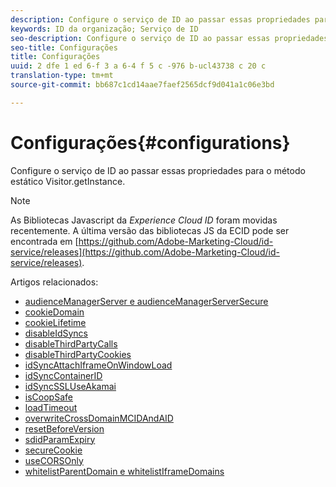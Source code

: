 ```yaml
---
description: Configure o serviço de ID ao passar essas propriedades para o método estático Visitor.getInstance.
keywords: ID da organização; Serviço de ID
seo-description: Configure o serviço de ID ao passar essas propriedades para o método estático Visitor.getInstance.
seo-title: Configurações
title: Configurações
uuid: 2 dfe 1 ed 6-f 3 a 6-4 f 5 c -976 b-ucl43738 c 20 c
translation-type: tm+mt
source-git-commit: bb687c1cd14aae7faef2565dcf9d041a1c06e3bd

---
```



# Configurações{#configurations}

Configure o serviço de ID ao passar essas propriedades para o método estático Visitor.getInstance.

>[!NOTE]
>
>As Bibliotecas Javascript da *Experience Cloud ID* foram movidas recentemente. A última versão das bibliotecas JS da ECID pode ser encontrada em [https://github.com/Adobe-Marketing-Cloud/id-service/releases](https://github.com/Adobe-Marketing-Cloud/id-service/releases).

Artigos relacionados:

+ [audienceManagerServer e audienceManagerServerSecure](mcvid-subdomain-config.md)
+ [cookieDomain](mcvid-cookiedomain.md)
+ [cookieLifetime](mcvid-cookielifetime.md)
+ [disableIdSyncs](mcvid-disableidsync.md)
+ [disableThirdPartyCalls](mcvid-disablethirdpartycalls.md)
+ [disableThirdPartyCookies](mcvid-disable-cookies.md)
+ [idSyncAttachIframeOnWindowLoad](mcvid-idsyncattachiframeonwindowload.md)
+ [idSyncContainerID](mcvid-idsyncontainerid.md)
+ [idSyncSSLUseAkamai](mcvid-idsyncssluseakamai.md)
+ [isCoopSafe](mcvid-coopsafe.md)
+ [loadTimeout](mcvid-loadtimeout.md)
+ [overwriteCrossDomainMCIDAndAID](mcvid-overwrite-visitor-id.md)
+ [resetBeforeVersion](mcvid-resetbeforeversion.md)
+ [sdidParamExpiry](mcvid-sdidparamexpiry.md)
+ [secureCookie](mcvid-securecookie.md)
+ [useCORSOnly](mcvid-use-cors-only.md)
+ [whitelistParentDomain e whitelistIframeDomains](mcvid-whitelistdomain.md)

